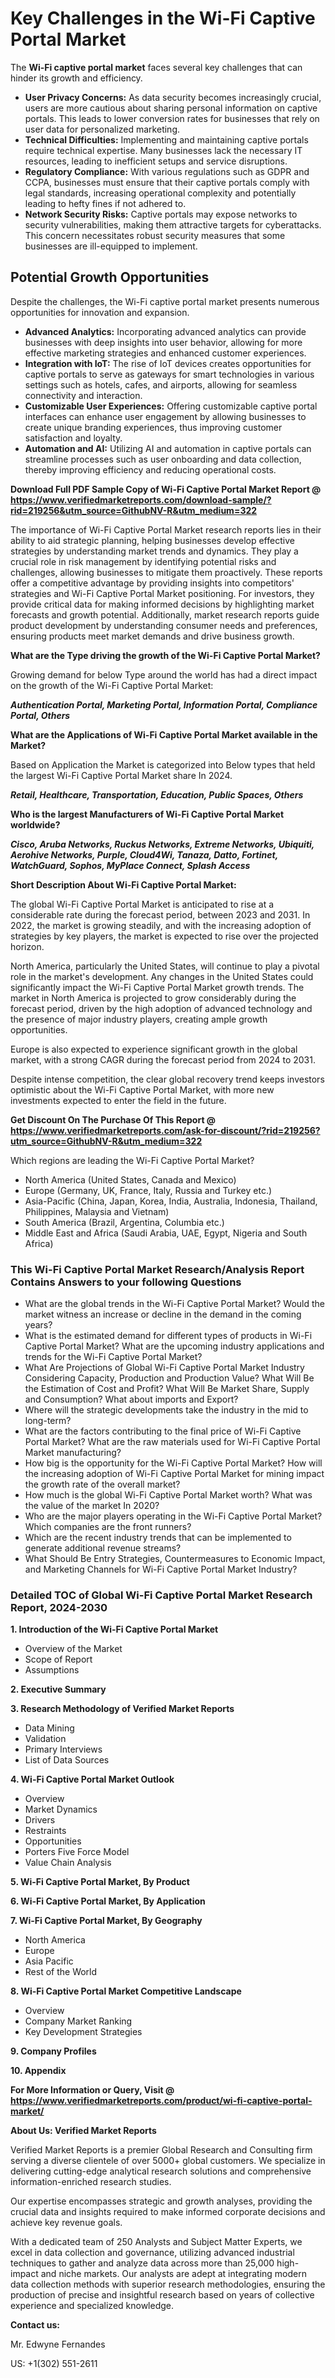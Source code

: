 <p class="">    <h1>Key Challenges in the Wi-Fi Captive Portal Market</h1>    <p>        The <strong>Wi-Fi captive portal market</strong> faces several key challenges that can hinder its growth and efficiency.     </p>    <ul>        <li>            <strong>User Privacy Concerns:</strong> As data security becomes increasingly crucial, users are more cautious about sharing personal information on captive portals. This leads to lower conversion rates for businesses that rely on user data for personalized marketing.        </li>        <li>            <strong>Technical Difficulties:</strong> Implementing and maintaining captive portals require technical expertise. Many businesses lack the necessary IT resources, leading to inefficient setups and service disruptions.        </li>        <li>            <strong>Regulatory Compliance:</strong> With various regulations such as GDPR and CCPA, businesses must ensure that their captive portals comply with legal standards, increasing operational complexity and potentially leading to hefty fines if not adhered to.        </li>        <li>            <strong>Network Security Risks:</strong> Captive portals may expose networks to security vulnerabilities, making them attractive targets for cyberattacks. This concern necessitates robust security measures that some businesses are ill-equipped to implement.        </li>    </ul>    <h2>Potential Growth Opportunities</h2>    <p>        Despite the challenges, the Wi-Fi captive portal market presents numerous opportunities for innovation and expansion.    </p>    <ul>        <li>            <strong>Advanced Analytics:</strong> Incorporating advanced analytics can provide businesses with deep insights into user behavior, allowing for more effective marketing strategies and enhanced customer experiences.        </li>        <li>            <strong>Integration with IoT:</strong> The rise of IoT devices creates opportunities for captive portals to serve as gateways for smart technologies in various settings such as hotels, cafes, and airports, allowing for seamless connectivity and interaction.        </li>        <li>            <strong>Customizable User Experiences:</strong> Offering customizable captive portal interfaces can enhance user engagement by allowing businesses to create unique branding experiences, thus improving customer satisfaction and loyalty.        </li>        <li>            <strong>Automation and AI:</strong> Utilizing AI and automation in captive portals can streamline processes such as user onboarding and data collection, thereby improving efficiency and reducing operational costs.        </li>    </ul></p><p class=""><strong>Download Full PDF Sample Copy of Wi-Fi Captive Portal Market Report @ <a href="https://www.verifiedmarketreports.com/download-sample/?rid=219256&utm_source=GithubNV-R&utm_medium=322" target="_blank">https://www.verifiedmarketreports.com/download-sample/?rid=219256&utm_source=GithubNV-R&utm_medium=322</a></strong></p><p>The importance of&nbsp;Wi-Fi Captive Portal Market research reports lies in their ability to aid strategic planning, helping businesses develop effective strategies by understanding market trends and dynamics. They play a crucial role in risk management by identifying potential risks and challenges, allowing businesses to mitigate them proactively. These reports offer a competitive advantage by providing insights into competitors' strategies and Wi-Fi Captive Portal Market positioning. For investors, they provide critical data for making informed decisions by highlighting market forecasts and growth potential. Additionally, market research reports guide product development by understanding consumer needs and preferences, ensuring products meet market demands and drive business growth.</p><p><strong>What are the&nbsp;Type driving the growth of the Wi-Fi Captive Portal Market?</strong></p><p id="" class="">Growing demand for below Type around the world has had a direct impact on the growth of the Wi-Fi Captive Portal Market:</p><p class=""><em><strong>Authentication Portal, Marketing Portal, Information Portal, Compliance Portal, Others</strong></em></p><p class=""><strong>What are the&nbsp;Applications&nbsp;of Wi-Fi Captive Portal Market available in the Market?</strong></p><p id="" class="">Based on Application the Market is categorized into Below types that held the largest Wi-Fi Captive Portal Market share In 2024.</p><p class=""><em><strong>Retail, Healthcare, Transportation, Education, Public Spaces, Others</strong></em></p><p class=""><strong>Who is the largest Manufacturers of Wi-Fi Captive Portal Market worldwide?</strong></p><p><em><strong>Cisco, Aruba Networks, Ruckus Networks, Extreme Networks, Ubiquiti, Aerohive Networks, Purple, Cloud4Wi, Tanaza, Datto, Fortinet, WatchGuard, Sophos, MyPlace Connect, Splash Access</strong></em></p><p id="" class=""><strong>Short Description About Wi-Fi Captive Portal Market:</strong></p><p>The global Wi-Fi Captive Portal Market is anticipated to rise at a considerable rate during the forecast period, between 2023 and 2031. In 2022, the market is growing steadily, and with the increasing adoption of strategies by key players, the market is expected to rise over the projected horizon.</p><p>North America, particularly the United States, will continue to play a pivotal role in the market's development. Any changes in the United States could significantly impact the Wi-Fi Captive Portal Market growth trends. The market in North America is projected to grow considerably during the forecast period, driven by the high adoption of advanced technology and the presence of major industry players, creating ample growth opportunities.</p><p>Europe is also expected to experience significant growth in the global market, with a strong CAGR during the forecast period from 2024 to 2031.</p><p>Despite intense competition, the clear global recovery trend keeps investors optimistic about the Wi-Fi Captive Portal Market, with more new investments expected to enter the field in the future.</p><p id="" class=""><strong>Get Discount On The Purchase Of This Report @ <a href="https://www.verifiedmarketreports.com/ask-for-discount/?rid=219256?utm_source=GithubNV-R&utm_medium=322" target="_blank">https://www.verifiedmarketreports.com/ask-for-discount/?rid=219256?utm_source=GithubNV-R&utm_medium=322</a></strong></p><p class="">Which regions are leading the Wi-Fi Captive Portal Market?</p><ul><li>North America (United States, Canada and Mexico)</li><li>Europe (Germany, UK, France, Italy, Russia and Turkey etc.)</li><li>Asia-Pacific (China, Japan, Korea, India, Australia, Indonesia, Thailand, Philippines, Malaysia and Vietnam)</li><li>South America (Brazil, Argentina, Columbia etc.)</li><li>Middle East and Africa (Saudi Arabia, UAE, Egypt, Nigeria and South Africa)</li></ul><h3 id="" class="">This Wi-Fi Captive Portal Market Research/Analysis Report Contains Answers to your following Questions</h3><ul><li>What are the global trends in the Wi-Fi Captive Portal Market? Would the market witness an increase or decline in the demand in the coming years?</li><li>What is the estimated demand for different types of products in Wi-Fi Captive Portal Market? What are the upcoming industry applications and trends for the Wi-Fi Captive Portal Market?</li><li>What Are Projections of Global Wi-Fi Captive Portal Market Industry Considering Capacity, Production and Production Value? What Will Be the Estimation of Cost and Profit? What Will Be Market Share, Supply and Consumption? What about imports and Export?</li><li>Where will the strategic developments take the industry in the mid to long-term?</li><li>What are the factors contributing to the final price of Wi-Fi Captive Portal Market? What are the raw materials used for Wi-Fi Captive Portal Market manufacturing?</li><li>How big is the opportunity for the Wi-Fi Captive Portal Market? How will the increasing adoption of Wi-Fi Captive Portal Market for mining impact the growth rate of the overall market?</li><li>How much is the global Wi-Fi Captive Portal Market worth? What was the value of the market In 2020?</li><li>Who are the major players operating in the Wi-Fi Captive Portal Market? Which companies are the front runners?</li><li>Which are the recent industry trends that can be implemented to generate additional revenue streams?</li><li>What Should Be Entry Strategies, Countermeasures to Economic Impact, and Marketing Channels for Wi-Fi Captive Portal Market Industry?</li></ul><h3 id="" class="">Detailed TOC of Global Wi-Fi Captive Portal Market Research Report, 2024-2030</h3><p id="" class=""><strong>1. Introduction of the Wi-Fi Captive Portal Market</strong></p><ul><li>Overview of the Market</li><li>Scope of Report</li><li>Assumptions</li></ul><p id="" class=""><strong>2. Executive Summary</strong></p><p id="" class=""><strong>3. Research Methodology of Verified Market Reports</strong></p><ul><li>Data Mining</li><li>Validation</li><li>Primary Interviews</li><li>List of Data Sources</li></ul><p id="" class=""><strong>4. Wi-Fi Captive Portal Market Outlook</strong></p><ul><li>Overview</li><li>Market Dynamics</li><li>Drivers</li><li>Restraints</li><li>Opportunities</li><li>Porters Five Force Model</li><li>Value Chain Analysis</li></ul><p id="" class=""><strong>5. Wi-Fi Captive Portal Market, By Product</strong></p><p id="" class=""><strong>6. Wi-Fi Captive Portal Market, By Application</strong></p><p id="" class=""><strong>7. Wi-Fi Captive Portal Market, By Geography</strong></p><ul><li>North America</li><li>Europe</li><li>Asia Pacific</li><li>Rest of the World</li></ul><p id="" class=""><strong>8. Wi-Fi Captive Portal Market Competitive Landscape</strong></p><ul><li>Overview</li><li>Company Market Ranking</li><li>Key Development Strategies</li></ul><p id="" class=""><strong>9. Company Profiles</strong></p><p id="" class=""><strong>10. Appendix</strong></p><p id="" class=""><strong>For More Information or Query, Visit @ <a href="https://www.verifiedmarketreports.com/product/wi-fi-captive-portal-market/" target="_blank">https://www.verifiedmarketreports.com/product/wi-fi-captive-portal-market/</a></strong></p><p id="" class=""><strong>About Us: Verified Market Reports</strong></p><p id="" class="">Verified Market Reports is a premier Global Research and Consulting firm serving a diverse clientele of over 5000+ global customers. We specialize in delivering cutting-edge analytical research solutions and comprehensive information-enriched research studies.</p><p id="" class="">Our expertise encompasses strategic and growth analyses, providing the crucial data and insights required to make informed corporate decisions and achieve key revenue goals.</p><p id="" class="">With a dedicated team of 250 Analysts and Subject Matter Experts, we excel in data collection and governance, utilizing advanced industrial techniques to gather and analyze data across more than 25,000 high-impact and niche markets. Our analysts are adept at integrating modern data collection methods with superior research methodologies, ensuring the production of precise and insightful research based on years of collective experience and specialized knowledge.</p><p id="" class=""><strong>Contact us:</strong></p><p id="" class="">Mr. Edwyne Fernandes</p><p id="" class="">US: +1(302) 551-2611</p>